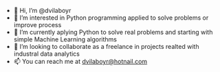 - 👋 Hi, I’m @dvilaboyr
- 👀 I’m interested in Python programming applied to solve problems or improve process
- 🌱 I’m currently aplying Python to solve real problems and starting with simple Machine Learning algorithms
- 💞️ I’m looking to collaborate as a freelance in projects realted with industral data analytics
- 📫 You can reach me at dvilaboyr@hotnail.com

<!---
dvilaboyr/dvilaboyr is a ✨ special ✨ repository because its `README.md` (this file) appears on your GitHub profile.
You can click the Preview link to take a look at your changes.
--->
